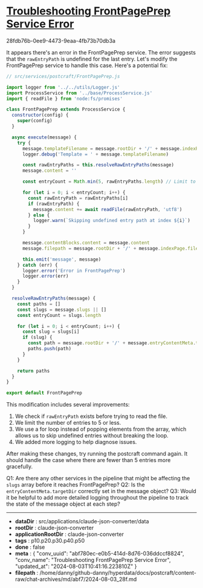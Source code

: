 # [Troubleshooting FrontPagePrep Service Error](https://claude.ai/chat/abf780ec-e0b5-414d-8d76-036ddccf8824)

28fdb76b-0ee9-4473-9eaa-4fb73b70db3a

 It appears there's an error in the FrontPagePrep service. The error suggests that the `rawEntryPath` is undefined for the last entry. Let's modify the FrontPagePrep service to handle this case. Here's a potential fix:

```javascript
// src/services/postcraft/FrontPagePrep.js

import logger from '../../utils/Logger.js'
import ProcessService from '../base/ProcessService.js'
import { readFile } from 'node:fs/promises'

class FrontPagePrep extends ProcessService {
  constructor(config) {
    super(config)
  }

  async execute(message) {
    try {
      message.templateFilename = message.rootDir + '/' + message.indexPage.templateFilename
      logger.debug('Template = ' + message.templateFilename)

      const rawEntryPaths = this.resolveRawEntryPaths(message)
      message.content = ''

      const entryCount = Math.min(5, rawEntryPaths.length) // Limit to 5 entries or less

      for (let i = 0; i < entryCount; i++) {
        const rawEntryPath = rawEntryPaths[i]
        if (rawEntryPath) {
          message.content += await readFile(rawEntryPath, 'utf8')
        } else {
          logger.warn(`Skipping undefined entry path at index ${i}`)
        }
      }

      message.contentBlocks.content = message.content
      message.filepath = message.rootDir + '/' + message.indexPage.filepath

      this.emit('message', message)
    } catch (err) {
      logger.error('Error in FrontPagePrep')
      logger.error(err)
    }
  }

  resolveRawEntryPaths(message) {
    const paths = []
    const slugs = message.slugs || []
    const entryCount = slugs.length

    for (let i = 0; i < entryCount; i++) {
      const slug = slugs[i]
      if (slug) {
        const path = message.rootDir + '/' + message.entryContentMeta.targetDir + '/' + slug + '.html'
        paths.push(path)
      }
    }

    return paths
  }
}

export default FrontPagePrep
```

This modification includes several improvements:

1. We check if `rawEntryPath` exists before trying to read the file.
2. We limit the number of entries to 5 or less.
3. We use a for loop instead of popping elements from the array, which allows us to skip undefined entries without breaking the loop.
4. We added more logging to help diagnose issues.

After making these changes, try running the postcraft command again. It should handle the case where there are fewer than 5 entries more gracefully.

Q1: Are there any other services in the pipeline that might be affecting the `slugs` array before it reaches FrontPagePrep?
Q2: Is the `entryContentMeta.targetDir` correctly set in the message object?
Q3: Would it be helpful to add more detailed logging throughout the pipeline to track the state of the message object at each step?

---

* **dataDir** : src/applications/claude-json-converter/data
* **rootDir** : claude-json-converter
* **applicationRootDir** : claude-json-converter
* **tags** : p10.p20.p30.p40.p50
* **done** : false
* **meta** : {
  "conv_uuid": "abf780ec-e0b5-414d-8d76-036ddccf8824",
  "conv_name": "Troubleshooting FrontPagePrep Service Error",
  "updated_at": "2024-08-03T10:41:16.223810Z"
}
* **filepath** : /home/danny/github-danny/hyperdata/docs/postcraft/content-raw/chat-archives/md/abf7/2024-08-03_28f.md